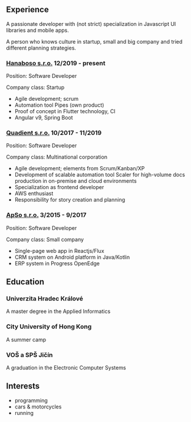 ## Experience

A passionate developer with (not strict) specialization in Javascript UI libraries and mobile apps.

A person who knows culture in startup, small and big company and tried different planning strategies.

### [Hanaboso s.r.o.](https://hanaboso.com/) 12/2019 - present

Position: Software Developer

Company class: Startup

* Agile development; scrum
* Automation tool Pipes (own product)
* Proof of concept in Flutter technology, CI
* Angular v9, Spring Boot

### [Quadient s.r.o.](https://www.quadient.com/) 10/2017 - 11/2019

Position: Software Developer

Company class: Multinational corporation

* Agile development; elements from Scrum/Kanban/XP
* Development of scalable automation tool Scaler for high-volume docs production in on-premise and cloud environments
* Specialization as frontend developer
* AWS enthusiast
* Responsibility for story creation and planning

### [ApSo s.r.o.](https://www.apso.cz/) 3/2015 - 9/2017

Position: Software Developer

Company class: Small company

* Single-page web app in Reactjs/Flux
* CRM system on Android platform in Java/Kotlin
* ERP system in Progress OpenEdge

## Education

### Univerzita Hradec Králové

A master degree in the Applied Informatics

### City University of Hong Kong

A summer camp

### VOŠ a SPŠ Jičín

A graduation in the Electronic Computer Systems

## Interests
 - programming
 - cars & motorcycles
 - running
